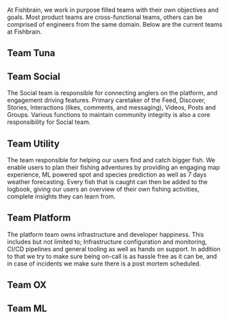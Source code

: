 At Fishbrain, we work in purpose filled teams with their own objectives and goals. Most product teams are cross-functional teams, others can be comprised of engineers from the same domain. Below are the current teams at Fishbrain.


## Team Tuna



## Team Social

The Social team is responsible for connecting anglers on the platform, and engagement driving features. Primary caretaker of the Feed, Discover, Stories, Interactions (likes, comments, and messaging), Videos, Posts and Groups. Various functions to maintain community integrity is also a core responsibility for Social team.


## Team Utility
The team responsible for helping our users find and catch bigger fish. We enable users to plan their fishing adventures by providing an engaging map experience, ML powered spot and species prediction as well as 7 days weather forecasting. Every fish that is caught can then be added to the logbook, giving our users an overview of their own fishing activities, complete insights they can learn from.


## Team Platform
The platform team owns infrastructure and developer happiness. This includes but not limited to; Infrastructure configuration and monitoring, CI/CD pipelines and general tooling as well as hands on support. In addition to that we try to make sure being on-call is as hassle free as it can be, and in case of incidents we make sure there is a post mortem scheduled.


## Team OX



## Team ML

